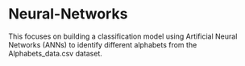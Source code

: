 # Neural-Networks
This focuses on building a classification model using Artificial Neural Networks (ANNs) to identify different alphabets from the Alphabets_data.csv dataset.
